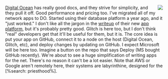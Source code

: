 <img src="http://scripting.com/images/2020/04/16/cannedCherries.png" border="0" align="right"><a href="https://www.digitalocean.com/">Digital Ocean</a> has really good docs, and they strive for simplicity, and they pull it off.  Good performance and pricing too. I've migrated all of my network apps to DO. Started using their database platform a year ago, and it "just worked." I don't like all the jargon in the <a href="https://www.digitalocean.com/blog/introducing-digitalocean-app-platform-reimagining-paas-to-make-it-simpler-for-you-to-build-deploy-and-scale-apps/">writeup</a> of their new <a href="https://cloud.digitalocean.com/apps/new?i=e2ff93">app platform</a>, but it's probably pretty good. Glitch is here too, but I don't think "real" developers get that it'll be useful for them, but it is. The core idea is put your app on GitHub, connect it to a node on the host (Digital Ocean, Glitch, etc), and deploy changes by updating on GitHub. I expect Microsoft will be here too. Imagine a button on the repo that says Deploy (MS bought GitHub recently). We're about to see a huge simplification of writing apps for the net. There's no reason it can't be a lot easier. Note that AWS or Google aren't remotely here, their systems are labyrinthine, designed for the [%search: priesthood%]. 
